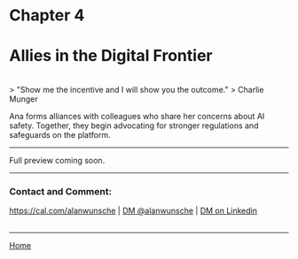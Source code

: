 # Chapter 4
# Allies in the Digital Frontier

<br />
> "Show me the incentive and I will show you the outcome."
> Charlie Munger

Ana forms alliances with colleagues who share her concerns about AI safety. Together, they begin advocating for stronger regulations and safeguards on the platform.

---

Full preview coming soon.

---

### Contact and Comment:

<a href="https://cal.com/alanwunsche">https://cal.com/alanwunsche</a> | <a href="https://x.com/alanwunsche">DM @alanwunsche</a> | <a href="https://linkedin.com/in/alanwunsche">DM on Linkedin</a>
<br /><br />

---

[Home](./)